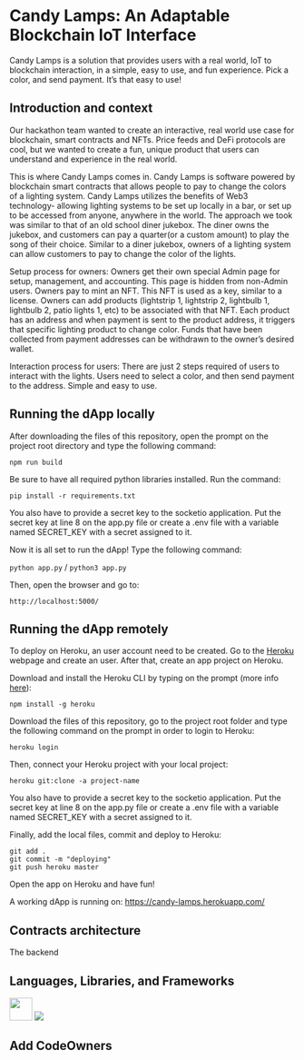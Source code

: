 # Candy Lamps: An Adaptable Blockchain IoT Interface

Candy Lamps is a solution that provides users with a real world, IoT to blockchain interaction, in a simple, easy to use, and fun experience. Pick a color, and send payment. It’s that easy to use!

## Introduction and context

Our hackathon team wanted to create an interactive, real world use case for blockchain, smart contracts and NFTs. Price feeds and DeFi protocols are cool, but we wanted to create a fun, unique product that users can understand and experience in the real world.

This is where Candy Lamps comes in. Candy Lamps is software powered by blockchain smart contracts that allows people to pay to change the colors of a lighting system. Candy Lamps utilizes the benefits of Web3 technology- allowing lighting systems to be set up locally in a bar, or set up to be accessed from anyone, anywhere in the world. The approach we took was similar to that of an old school diner jukebox. The diner owns the jukebox, and customers can pay a quarter(or a custom amount) to play the song of their choice. Similar to a diner jukebox, owners of a lighting system can allow customers to pay to change the color of the lights.

Setup process for owners: Owners get their own special Admin page for setup, management, and accounting. This page is hidden from non-Admin users. Owners pay to mint an NFT. This NFT is used as a key, similar to a license. Owners can add products (lightstrip 1, lightstrip 2, lightbulb 1, lightbulb 2, patio lights 1, etc) to be associated with that NFT. Each product has an address and when payment is sent to the product address, it triggers that specific lighting product to change color. Funds that have been collected from payment addresses can be withdrawn to the owner’s desired wallet.

Interaction process for users: There are just 2 steps required of users to interact with the lights. Users need to select a color, and then send payment to the address. Simple and easy to use.

## Running the dApp locally
After downloading the files of this repository, open the prompt on the project root directory and type the following command:

```npm run build```

Be sure to have all required python libraries installed. Run the command:

```pip install -r requirements.txt```

You also have to provide a secret key to the socketio application. Put the secret key at line 8 on the app.py file or create a .env file with a variable named SECRET_KEY with a secret assigned to it. 

Now it is all set to run the dApp! Type the following command:

```python app.py``` / ```python3 app.py```

Then, open the browser and go to:

```http://localhost:5000/```

## Running the dApp remotely
To deploy on Heroku, an user account need to be created. Go to the [Heroku](https://www.heroku.com/) webpage and create an user. After that, create an app project on Heroku.

Download and install the Heroku CLI by typing on the prompt (more info [here](https://devcenter.heroku.com/articles/heroku-cli)):

```npm install -g heroku```

Download the files of this repository, go to the project root folder and type the following command on the prompt in order to login to Heroku:

```heroku login```

Then, connect your Heroku project with your local project:

```heroku git:clone -a project-name```

You also have to provide a secret key to the socketio application. Put the secret key at line 8 on the app.py file or create a .env file with a variable named SECRET_KEY with a secret assigned to it. 

Finally, add the local files, commit and deploy to Heroku:

```
git add .
git commit -m "deploying"
git push heroku master
```

Open the app on Heroku and have fun!

A working dApp is running on: https://candy-lamps.herokuapp.com/

## Contracts architecture

The backend 

## Languages, Libraries, and Frameworks
<img src="https://cdn.jsdelivr.net/gh/devicons/devicon/icons/git/git-original.svg" width="40" height="40"/>
<img src="https://cdn.jsdelivr.net/gh/devicons/devicon/icons/javascript/javascript-original.svg" />

## Add CodeOwners
